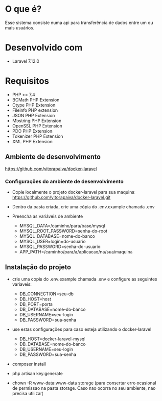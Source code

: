 # O que é?
Esse sistema consiste numa api para transferência de dados entre um ou mais usuários.

# Desenvolvido com

* Laravel 7.12.0

# Requisitos

* PHP >= 7.4
* BCMath PHP Extension
* Ctype PHP Extension
* Fileinfo PHP extension
* JSON PHP Extension
* Mbstring PHP Extension
* OpenSSL PHP Extension
* PDO PHP Extension
* Tokenizer PHP Extension
* XML PHP Extension
    
## Ambiente de desenvolvimento

https://github.com/vitorapaiva/docker-laravel

### Configurações do ambiente de desenvolvimento

* Copie localmente o projeto docker-laravel para sua maquina: https://github.com/vitorapaiva/docker-laravel.git
* Dentro da pasta criada, crie uma cópia do .env.example chamada .env
* Preencha as variáveis de ambiente

    * MYSQL_DATA=/caminho/para/base/mysql
    * MYSQL_ROOT_PASSWORD=senha-do-root
    * MYSQL_DATABASE=nome-do-banco
    * MYSQL_USER=login=do-usuario
    * MYSQL_PASSWORD=senha-do-usuario
    * APP_PATH=/caminho/para/a/aplicacao/na/sua/maquina

## Instalação do projeto
* crie uma copia do .env.example chamada .env e configure as seguintes variaveis:
    * DB_CONNECTION=seu-db
    * DB_HOST=host
    * DB_PORT=porta
    * DB_DATABASE=nome-do-banco
    * DB_USERNAME=seu-login
    * DB_PASSWORD=sua-senha
    
* use estas configurações para caso esteja utilizando o docker-laravel
    * DB_HOST=docker-laravel-mysql
    * DB_DATABASE=nome-do-banco
    * DB_USERNAME=seu-login
    * DB_PASSWORD=sua-senha
    
* composer install
* php artisan key:generate
* chown -R www-data:www-data storage (para consertar erro ocasional de permissao na pasta storage. Caso nao ocorra no seu ambiente, nao precisa utilizar)

